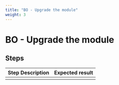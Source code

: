 ```yaml
---
title: "BO - Upgrade the module"
weight: 3
---
```


# BO - Upgrade the module
## Steps
| Step Description | Expected result |
| ----- | ----- |
|  |  |
